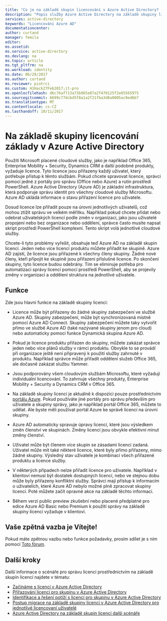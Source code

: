 ```yaml
---
title: "Co je na základě skupin licencování v Azure Active Directory? | Dokumentace Microsoftu"
description: "Popis služby Azure Active Directory na základě skupiny licencí, jak to funguje a doporučené postupy"
services: active-directory
keywords: "Licencování Azure AD"
documentationcenter: 
author: curtand
manager: femila
editor: 
ms.assetid: 
ms.service: active-directory
ms.devlang: na
ms.topic: article
ms.tgt_pltfrm: na
ms.workload: identity
ms.date: 06/29/2017
ms.author: curtand
ms.reviewer: piotrci
ms.custom: H1Hack27Feb2017;it-pro
ms.openlocfilehash: d6c76af713a73b965e87a2f470125f2e65565975
ms.sourcegitcommit: 6699c77dcbd5f8a1a2f21fba3d0a0005ac9ed6b7
ms.translationtype: MT
ms.contentlocale: cs-CZ
ms.lasthandoff: 10/11/2017
---
```

# <a name="group-based-licensing-basics-in-azure-active-directory"></a>Na základě skupiny licencování základy v Azure Active Directory

Použití Microsoft placené cloudové služby, jako je například Office 365, Enterprise Mobility + Security, Dynamics CRM a další podobné produkty, vyžaduje licence. Tyto licence jsou přiřazeny každý uživatel, který potřebuje přístup k těmto službám. Pokud chcete spravovat licence, správci pomocí jedné z portály pro správu (Office nebo Azure) a rutin prostředí PowerShell. Azure Active Directory (Azure AD) je základní infrastruktura, která podporuje správu identit pro všechny cloudové služby Microsoftu. Azure AD ukládá informace o stavu přiřazení licence pro uživatele.

Dosud licence lze přiřadit pouze na úrovni jednotlivých uživatelů, což mohou ztížit správu ve velkém měřítku. Například pokud chcete přidat nebo odebrat uživatelských licencí podle změn v organizaci, jako jsou uživatelé propojení nebo bez organizace nebo oddělení, správce často musíte napsat skript prostředí PowerShell komplexní. Tento skript volá jednotlivé cloudové služby.

Chcete-li tyto problémy vyřešit, obsahuje teď Azure AD na základě skupin licencí. Jeden nebo více licencí produktu můžete přiřadit ke skupině. Azure AD zajistí, že licence jsou přiřazené k všechny členy skupiny. Žádné nové členy, kteří připojit ke skupině jsou přiřazeni příslušné licence. Po skončení skupiny, tyto licence budou odebrány. Tím se eliminuje potřeba pro automatizaci správy licencí pomocí prostředí PowerShell, aby se projevily změny v organizaci a oddělení struktura na jednotlivé uživatele.

## <a name="features"></a>Funkce

Zde jsou hlavní funkce na základě skupiny licencí:

- Licence může být přiřazeny do žádné skupiny zabezpečení ve službě Azure AD. Skupiny zabezpečení, může být synchronizovaná místně pomocí Azure AD Connect. Skupiny zabezpečení můžete taky vytvořit přímo ve službě Azure AD (také nazývané skupiny jenom pro cloud) nebo automaticky pomocí funkce Dynamická skupina Azure AD.

- Pokud je licence produktu přiřazen do skupiny, můžete zakázat správce jeden nebo více plánů služby v rámci produktu. Obvykle to se provádí při organizace ještě není připravený k použití služby zahrnuté v produktu. Například správce může přiřadit oddělení služeb Office 365, ale dočasně zakázat službu Yammer.

- Jsou podporovány všem cloudovým službám Microsoftu, které vyžadují individuální licencování. To zahrnuje všechny produkty, Enterprise Mobility + Security a Dynamics CRM v Office 365.

- Na základě skupiny licencí je aktuálně k dispozici pouze prostřednictvím [portálu Azure](https://portal.azure.com). Pokud používáte jiné portály pro správu především pro uživatele a skupiny správy, jako je například portál Office 365, můžete to udělat. Ale byste měli používat portál Azure ke správě licencí na úrovni skupiny.

- Azure AD automaticky spravuje úpravy licencí, které jsou výsledkem změn členství ve skupinách. Změny licencí jsou obvykle efektivní minut změny členství.

- Uživatel může být členem více skupin se zásadami licencí zadaná. Uživatel může mít také některé licence, které byly přímo přiřazeny, mimo žádné skupiny. Výsledný stav uživatele je kombinací všech přiřazené produktu a licence služby.

- V některých případech nelze přiřadit licence pro uživatele. Například v klientovi nemusí být dostatek dostupných licencí, nebo ve stejnou dobu může byly přiřazeny konfliktní služby. Správci mají přístup k informacím o uživatelích, které Azure AD nebylo možné plně zpracovat skupiny licencí. Poté můžete začít opravné akce na základě těchto informací.

- Během verzi public preview zkušební nebo placené předplatné pro edice Azure AD Basic nebo Premium k použití správy na základě skupiny licencí vyžaduje v klientovi.

## <a name="your-feedback-is-welcome"></a>Vaše zpětná vazba je Vítejte!

Pokud máte zpětnou vazbu nebo funkce požadavky, prosím sdílet je s ním pomocí [Toto fórum](https://feedback.azure.com/forums/169401-azure-active-directory/category/317677-group-based-licensing).

## <a name="next-steps"></a>Další kroky

Další informace o scénáře pro správu licencí prostřednictvím na základě skupin licencí najdete v tématu:

* [Začínáme s licencí v Azure Active Directory](active-directory-licensing-get-started-azure-portal.md)
* [Přiřazování licencí pro skupinu v Azure Active Directory](active-directory-licensing-group-assignment-azure-portal.md)
* [Identifikace a řešení potíží s licencí pro skupinu v Azure Active Directory](active-directory-licensing-group-problem-resolution-azure-portal.md)
* [Postup migrace na základě skupiny licencí v Azure Active Directory pro jednotlivé licencovaní uživatelé](active-directory-licensing-group-migration-azure-portal.md)
* [Azure Active Directory na základě skupin licencí další scénáře](active-directory-licensing-group-advanced.md)
